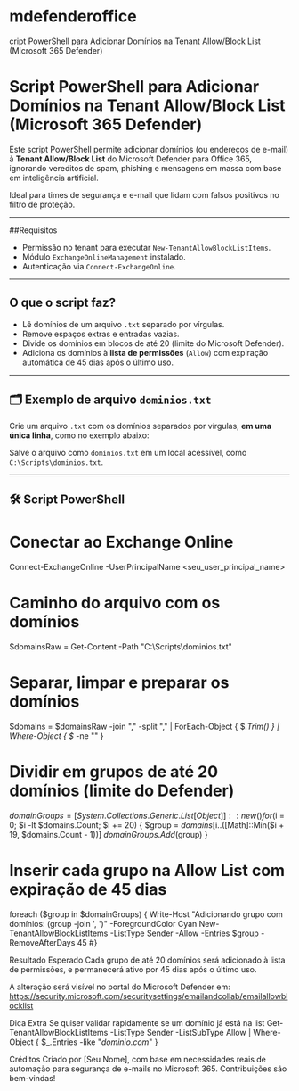 # mdefenderoffice
cript PowerShell para Adicionar Domínios na Tenant Allow/Block List (Microsoft 365 Defender)

#  Script PowerShell para Adicionar Domínios na Tenant Allow/Block List (Microsoft 365 Defender)

Este script PowerShell permite adicionar domínios (ou endereços de e-mail) à **Tenant Allow/Block List** do Microsoft Defender para Office 365, ignorando vereditos de spam, phishing e mensagens em massa com base em inteligência artificial.  

Ideal para times de segurança e e-mail que lidam com falsos positivos no filtro de proteção.

---

##Requisitos

- Permissão no tenant para executar `New-TenantAllowBlockListItems`.
- Módulo `ExchangeOnlineManagement` instalado.
- Autenticação via `Connect-ExchangeOnline`.

---

## O que o script faz?

- Lê domínios de um arquivo `.txt` separado por vírgulas.
- Remove espaços extras e entradas vazias.
- Divide os domínios em blocos de até 20 (limite do Microsoft Defender).
- Adiciona os domínios à **lista de permissões** (`Allow`) com expiração automática de 45 dias após o último uso.

---

## 🗂 Exemplo de arquivo `dominios.txt`

Crie um arquivo `.txt` com os domínios separados por vírgulas, **em uma única linha**, como no exemplo abaixo:


Salve o arquivo como `dominios.txt` em um local acessível, como `C:\Scripts\dominios.txt`.

---
## 🛠️ Script PowerShell
# Conectar ao Exchange Online
Connect-ExchangeOnline -UserPrincipalName <seu_user_principal_name>

# Caminho do arquivo com os domínios
$domainsRaw = Get-Content -Path "C:\Scripts\dominios.txt"

# Separar, limpar e preparar os domínios
$domains = $domainsRaw -join "," -split "," | ForEach-Object { $_.Trim() } | Where-Object { $_ -ne "" }

# Dividir em grupos de até 20 domínios (limite do Defender)
$domainGroups = [System.Collections.Generic.List[Object]]::new()
for ($i = 0; $i -lt $domains.Count; $i += 20) {
    $group = $domains[$i..([Math]::Min($i + 19, $domains.Count - 1))]
    $domainGroups.Add($group)
}

# Inserir cada grupo na Allow List com expiração de 45 dias
foreach ($group in $domainGroups) {
    Write-Host "Adicionando grupo com domínios: $($group -join ', ')" -ForegroundColor Cyan
    New-TenantAllowBlockListItems -ListType Sender -Allow -Entries $group -RemoveAfterDays 45
#}

Resultado Esperado
Cada grupo de até 20 domínios será adicionado à lista de permissões, e permanecerá ativo por 45 dias após o último uso.

A alteração será visível no portal do Microsoft Defender em:
https://security.microsoft.com/securitysettings/emailandcollab/emailallowblocklist

 Dica Extra
Se quiser validar rapidamente se um domínio já está na list
Get-TenantAllowBlockListItems -ListType Sender -ListSubType Allow | Where-Object { $_.Entries -like "*dominio.com*" }

Créditos
Criado por [Seu Nome], com base em necessidades reais de automação para segurança de e-mails no Microsoft 365.
Contribuições são bem-vindas!


